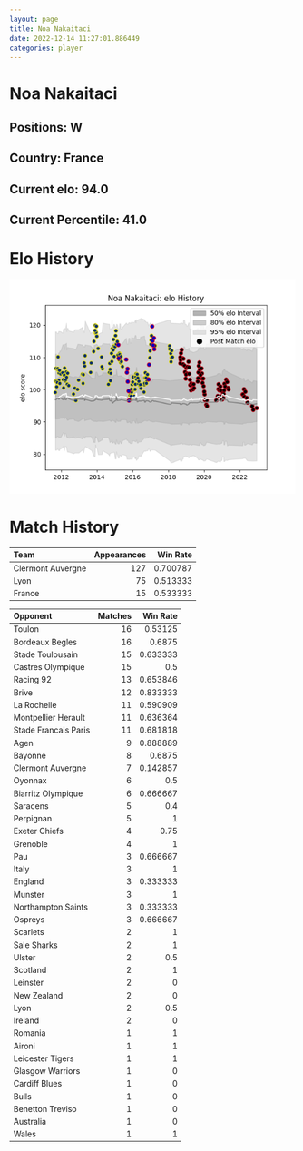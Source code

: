 ```yaml
---  
layout: page  
title: Noa Nakaitaci  
date: 2022-12-14 11:27:01.886449  
categories: player  
---
```

# Noa Nakaitaci

## Positions: W

## Country: France

## Current elo: 94.0

## Current Percentile: 41.0

# Elo History


![elo history](history_NoaNakaitaci.png)
# Match History


| Team              |   Appearances |   Win Rate |
|:------------------|--------------:|-----------:|
| Clermont Auvergne |           127 |   0.700787 |
| Lyon              |            75 |   0.513333 |
| France            |            15 |   0.533333 |

| Opponent             |   Matches |   Win Rate |
|:---------------------|----------:|-----------:|
| Toulon               |        16 |   0.53125  |
| Bordeaux Begles      |        16 |   0.6875   |
| Stade Toulousain     |        15 |   0.633333 |
| Castres Olympique    |        15 |   0.5      |
| Racing 92            |        13 |   0.653846 |
| Brive                |        12 |   0.833333 |
| La Rochelle          |        11 |   0.590909 |
| Montpellier Herault  |        11 |   0.636364 |
| Stade Francais Paris |        11 |   0.681818 |
| Agen                 |         9 |   0.888889 |
| Bayonne              |         8 |   0.6875   |
| Clermont Auvergne    |         7 |   0.142857 |
| Oyonnax              |         6 |   0.5      |
| Biarritz Olympique   |         6 |   0.666667 |
| Saracens             |         5 |   0.4      |
| Perpignan            |         5 |   1        |
| Exeter Chiefs        |         4 |   0.75     |
| Grenoble             |         4 |   1        |
| Pau                  |         3 |   0.666667 |
| Italy                |         3 |   1        |
| England              |         3 |   0.333333 |
| Munster              |         3 |   1        |
| Northampton Saints   |         3 |   0.333333 |
| Ospreys              |         3 |   0.666667 |
| Scarlets             |         2 |   1        |
| Sale Sharks          |         2 |   1        |
| Ulster               |         2 |   0.5      |
| Scotland             |         2 |   1        |
| Leinster             |         2 |   0        |
| New Zealand          |         2 |   0        |
| Lyon                 |         2 |   0.5      |
| Ireland              |         2 |   0        |
| Romania              |         1 |   1        |
| Aironi               |         1 |   1        |
| Leicester Tigers     |         1 |   1        |
| Glasgow Warriors     |         1 |   0        |
| Cardiff Blues        |         1 |   0        |
| Bulls                |         1 |   0        |
| Benetton Treviso     |         1 |   0        |
| Australia            |         1 |   0        |
| Wales                |         1 |   1        |
